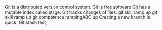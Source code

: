 Git is a distributed version control system.
Git is free software
Git has a mutable index called stage.
Git tracks changes of files.
git skill ramp up 
git skill ramp up 
git competence rampingABC up 
Creating a new branch is quick.
Git stash test,
